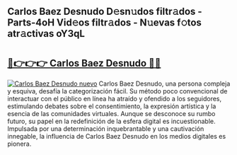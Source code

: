 ## Carlos Baez Desnudo D𝚎sn𝚞dos filtr𝚊dos - Parts-4oH Vid𝚎os filtr𝚊dos - N𝚞evas f𝚘tos atr𝚊ctivas oY3qL

# <h2><a href="http://mb4r1lq.tromn.icu/?c=Carlos+Baez+Desnudo">🔗👉👉👉 Carlos Baez Desnudo 🔗🔗</a></h2>

[![Carlos Baez Desnudo nuevo](https://i.imgur.com/pEAQMta.gif)](http://mb4r1lq.tromn.icu/?c=Carlos+Baez+Desnudo)
Carlos Baez Desnudo, una persona compleja y esquiva, desafía la categorización fácil. Su método poco convencional de interactuar con el público en línea ha atraído y ofendido a los seguidores, estimulando debates sobre el consentimiento, la expresión artística y la esencia de las comunidades virtuales. Aunque se desconoce su rumbo futuro, su papel en la redefinición de la esfera digital es incuestionable. Impulsada por una determinación inquebrantable y una cautivación innegable, la influencia de Carlos Baez Desnudo en los medios digitales es pionera.
